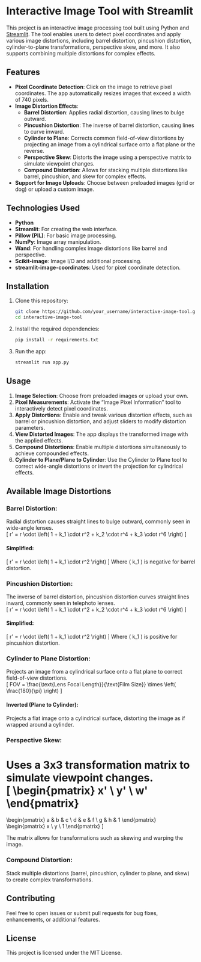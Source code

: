 # Interactive Image Tool with Streamlit

This project is an interactive image processing tool built using Python and [Streamlit](https://streamlit.io/). The tool enables users to detect pixel coordinates and apply various image distortions, including barrel distortion, pincushion distortion, cylinder-to-plane transformations, perspective skew, and more. It also supports combining multiple distortions for complex effects.

## Features

- **Pixel Coordinate Detection**: Click on the image to retrieve pixel coordinates. The app automatically resizes images that exceed a width of 740 pixels.
- **Image Distortion Effects**:
  - **Barrel Distortion**: Applies radial distortion, causing lines to bulge outward.
  - **Pincushion Distortion**: The inverse of barrel distortion, causing lines to curve inward.
  - **Cylinder to Plane**: Corrects common field-of-view distortions by projecting an image from a cylindrical surface onto a flat plane or the reverse.
  - **Perspective Skew**: Distorts the image using a perspective matrix to simulate viewpoint changes.
  - **Compound Distortion**: Allows for stacking multiple distortions like barrel, pincushion, and skew for complex effects.
- **Support for Image Uploads**: Choose between preloaded images (grid or dog) or upload a custom image.

## Technologies Used

- **Python**
- **Streamlit**: For creating the web interface.
- **Pillow (PIL)**: For basic image processing.
- **NumPy**: Image array manipulation.
- **Wand**: For handling complex image distortions like barrel and perspective.
- **Scikit-image**: Image I/O and additional processing.
- **streamlit-image-coordinates**: Used for pixel coordinate detection.

## Installation

1. Clone this repository:
    ```bash
    git clone https://github.com/your_username/interactive-image-tool.git
    cd interactive-image-tool
    ```

2. Install the required dependencies:
    ```bash
    pip install -r requirements.txt
    ```

3. Run the app:
    ```bash
    streamlit run app.py
    ```

## Usage

1. **Image Selection**: Choose from preloaded images or upload your own.
2. **Pixel Measurements**: Activate the “Image Pixel Information” tool to interactively detect pixel coordinates.
3. **Apply Distortions**: Enable and tweak various distortion effects, such as barrel or pincushion distortion, and adjust sliders to modify distortion parameters.
4. **View Distorted Images**: The app displays the transformed image with the applied effects.
5. **Compound Distortions**: Enable multiple distortions simultaneously to achieve compounded effects.
6. **Cylinder to Plane/Plane to Cylinder**: Use the Cylinder to Plane tool to correct wide-angle distortions or invert the projection for cylindrical effects.

## Available Image Distortions

### **Barrel Distortion**:
Radial distortion causes straight lines to bulge outward, commonly seen in wide-angle lenses.  
\[
r' = r \cdot \left( 1 + k_1 \cdot r^2 + k_2 \cdot r^4 + k_3 \cdot r^6 \right)
\]

#### **Simplified**:
\[
r' = r \cdot \left( 1 + k_1 \cdot r^2 \right)
\]
Where \( k_1 \) is negative for barrel distortion.

### **Pincushion Distortion**:
The inverse of barrel distortion, pincushion distortion curves straight lines inward, commonly seen in telephoto lenses.  
\[
r' = r \cdot \left( 1 + k_1 \cdot r^2 + k_2 \cdot r^4 + k_3 \cdot r^6 \right)
\]

#### **Simplified**:
\[
r' = r \cdot \left( 1 + k_1 \cdot r^2 \right)
\]
Where \( k_1 \) is positive for pincushion distortion.

### **Cylinder to Plane Distortion**:
Projects an image from a cylindrical surface onto a flat plane to correct field-of-view distortions.  
\[
FOV = \frac{\text{Lens Focal Length}}{\text{Film Size}} \times \left( \frac{180}{\pi} \right)
\]

#### **Inverted (Plane to Cylinder)**:
Projects a flat image onto a cylindrical surface, distorting the image as if wrapped around a cylinder.

### **Perspective Skew**:
Uses a 3x3 transformation matrix to simulate viewpoint changes.  
\[
\begin{pmatrix}
x' \\
y' \\
w'
\end{pmatrix}
=
\begin{pmatrix}
a & b & c \\
d & e & f \\
g & h & 1
\end{pmatrix}
\begin{pmatrix}
x \\
y \\
1
\end{pmatrix}
\]

The matrix allows for transformations such as skewing and warping the image.

### **Compound Distortion**:
Stack multiple distortions (barrel, pincushion, cylinder to plane, and skew) to create complex transformations.

## Contributing

Feel free to open issues or submit pull requests for bug fixes, enhancements, or additional features.

## License

This project is licensed under the MIT License.
